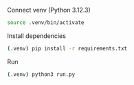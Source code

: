 
Connect venv (Python 3.12.3)

```bash
source .venv/bin/activate
```

Install dependencies

```bash
(.venv) pip install -r requirements.txt
```

Run

```bash
(.venv) python3 run.py
```